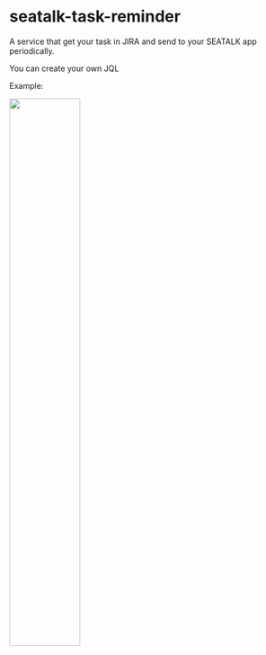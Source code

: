 # seatalk-task-reminder
A service that get your task in JIRA and send to your SEATALK app periodically.

You can create your own JQL

Example: 

<img src="https://user-images.githubusercontent.com/68177071/235827365-973a1d7a-40a2-4178-8ea4-af3fa01090fa.png" width=50%>
